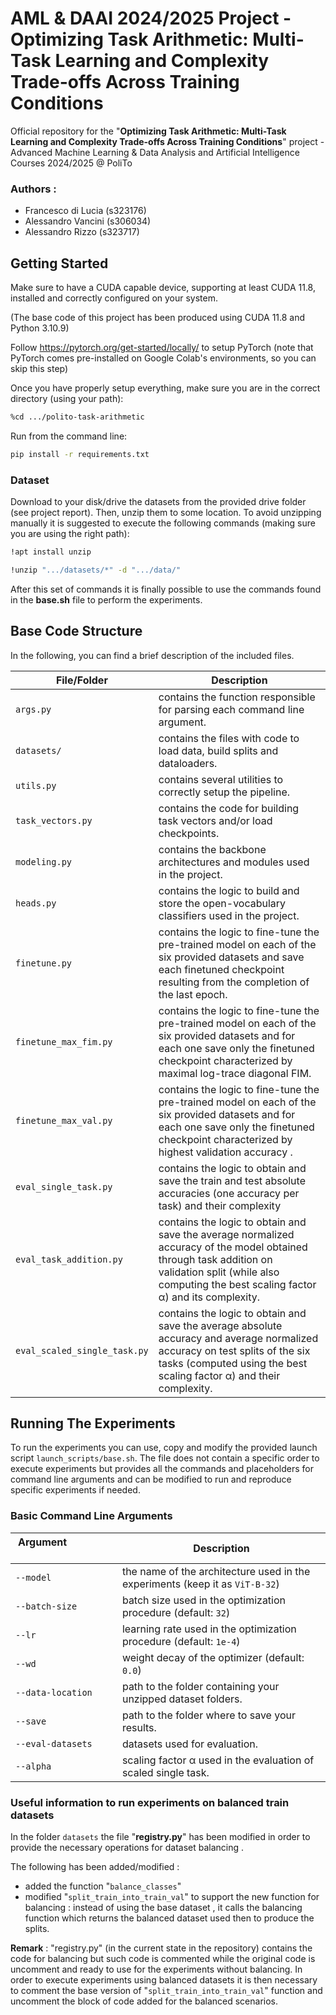# AML & DAAI 2024/2025 Project - Optimizing Task Arithmetic: Multi-Task Learning and Complexity Trade-offs Across Training Conditions
Official repository for the "__Optimizing Task Arithmetic: Multi-Task Learning and Complexity Trade-offs Across Training Conditions__" project - Advanced Machine Learning & Data Analysis and Artificial Intelligence Courses 2024/2025 @ PoliTo
### Authors : 
- Francesco di Lucia (s323176)
- Alessandro Vancini (s306034) 
- Alessandro Rizzo (s323717)
## Getting Started
Make sure to have a CUDA capable device, supporting at least CUDA 11.8, installed and correctly configured on your system. 

(The base code of this project has been produced using CUDA 11.8 and Python 3.10.9)

Follow https://pytorch.org/get-started/locally/ to setup PyTorch (note that PyTorch comes pre-installed on Google Colab's environments, so you can skip this step)

Once you have properly setup everything, make sure you are in the correct directory (using your path):
```bash
%cd .../polito-task-arithmetic
```
Run from the command line:
```bash
pip install -r requirements.txt
```


### Dataset
Download to your disk/drive the datasets from the provided drive folder (see project report). Then, unzip them to some location.
To avoid unzipping manually it is suggested to execute the following commands (making sure you are using the right path):
```bash
!apt install unzip
```
```bash
!unzip ".../datasets/*" -d ".../data/"
```
After this set of commands it is finally possible to use the commands found in the __base.sh__ file to perform the experiments.

## Base Code Structure
In the following, you can find a brief description of the included files.

| File/Folder | Description |
| ---- | ----------- |
| `args.py` | contains the function responsible for parsing each command line argument. |
| `datasets/` | contains the files with code to load data, build splits and dataloaders. |
| `utils.py` | contains several utilities to correctly setup the pipeline. |
| `task_vectors.py` | contains the code for building task vectors and/or load checkpoints. |
| `modeling.py` | contains the backbone architectures and modules used in the project. |
| `heads.py` | contains the logic to build and store the open-vocabulary classifiers used in the project. |
| `finetune.py` | contains the logic to fine-tune the pre-trained model on each of the six provided datasets and save each finetuned checkpoint resulting from the completion of the last epoch. |
| `finetune_max_fim.py` | contains the logic to fine-tune the pre-trained model on each of the six provided datasets and for each one save only the finetuned checkpoint characterized by maximal log-trace diagonal FIM. |
| `finetune_max_val.py` | contains the logic to fine-tune the pre-trained model on each of the six provided datasets and for each one save only the finetuned checkpoint characterized by highest validation accuracy . |
| `eval_single_task.py` | contains the logic to obtain and save the train and test absolute accuracies (one accuracy per task) and their complexity |
| `eval_task_addition.py` | contains the logic to obtain and save the average normalized accuracy of the model obtained through task addition on validation split (while also computing the best scaling factor α) and its complexity. |
| `eval_scaled_single_task.py` | contains the logic to obtain and save the average absolute accuracy and average normalized accuracy on test splits of the six tasks (computed using the best scaling factor α) and their complexity. |

## Running The Experiments
To run the experiments you can use, copy and modify the provided launch script `launch_scripts/base.sh`. The file does not contain a specific order to execute experiments but provides all the commands and placeholders for command line arguments and can be modified to run and reproduce specific experiments if needed.

### Basic Command Line Arguments
| Argument &nbsp; &nbsp; &nbsp; &nbsp; &nbsp; &nbsp; &nbsp; &nbsp; &nbsp; &nbsp; &nbsp; &nbsp; &nbsp; &nbsp; &nbsp; &nbsp; &nbsp;&nbsp; &nbsp;  | Description |
| -------- | ----------- |
| `--model` | the name of the architecture used in the experiments (keep it as `ViT-B-32`) |
| `--batch-size` | batch size used in the optimization procedure (default: `32`) |
| `--lr` | learning rate used in the optimization procedure (default: `1e-4`) |
| `--wd` | weight decay of the optimizer (default: `0.0`) |
| `--data-location` | path to the folder containing your unzipped dataset folders. |
| `--save` | path to the folder where to save your results. |
| `--eval-datasets` | datasets used for evaluation. |
| `--alpha` | scaling factor α used in the evaluation of scaled single task. |

### Useful information to run experiments on balanced train datasets

In the folder `datasets` the file "**registry.py**" has been modified in order to provide the necessary operations for dataset balancing .

The following has been added/modified : 
- added the function "`balance_classes`"
- modified "`split_train_into_train_val`" to support the new function for balancing : instead of using the base dataset , it calls the balancing function which returns the balanced dataset used then to produce the splits.

**Remark** : "registry.py" (in the current state in the repository) contains the code for balancing but such code is commented while the original code is uncomment and ready to use for the experiments without balancing. In order to execute experiments using balanced datasets it is then necessary to comment the base version of "`split_train_into_train_val`" function and uncomment the block of code added for the balanced scenarios.